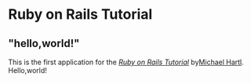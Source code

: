 # Ruby on Rails Tutorial

## "hello,world!"

This is the first application for the
[*Ruby on Rails Tutorial*](https://railstutorial.jp/)
by[Michael Hartl](https://www.michaellhartl.com/). Hello,world!